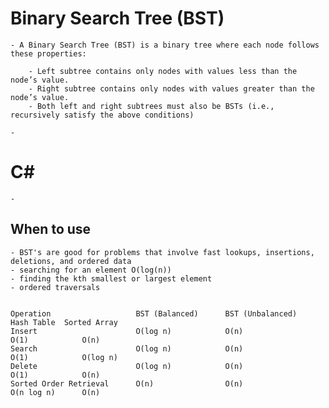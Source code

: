 # Binary Search Tree (BST)

    - A Binary Search Tree (BST) is a binary tree where each node follows these properties:

        - Left subtree contains only nodes with values less than the node’s value.
        - Right subtree contains only nodes with values greater than the node’s value.
        - Both left and right subtrees must also be BSTs (i.e., recursively satisfy the above conditions)

    - 



# C#

    - 


## When to use

    - BST's are good for problems that involve fast lookups, insertions, deletions, and ordered data
    - searching for an element O(log(n))
    - finding the kth smallest or largest element
    - ordered traversals
    

    Operation	                BST (Balanced)	    BST (Unbalanced)	Hash Table	Sorted Array
    Insert	                    O(log n)	        O(n)	            O(1)	        O(n)
    Search	                    O(log n)	        O(n)	            O(1)	        O(log n)
    Delete	                    O(log n)	        O(n)	            O(1)	        O(n)
    Sorted Order Retrieval	    O(n)	            O(n)	            O(n log n)  	O(n)





